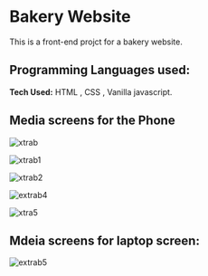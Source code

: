 # Bakery Website 
This is a front-end projct for a bakery website.

## Programming Languages used:
**Tech Used:** HTML , CSS , Vanilla javascript.

## Media screens for the Phone 

![xtrab](https://user-images.githubusercontent.com/61581315/179797797-e65a9b18-461a-4f8a-a7a1-0696299f6430.PNG)


![xtrab1](https://user-images.githubusercontent.com/61581315/179797817-40180f45-b909-47f9-97f7-19b246126b5b.PNG)


![xtrab2](https://user-images.githubusercontent.com/61581315/179797827-103f3c73-8be6-4543-85c2-328d54615409.PNG)


![extrab4](https://user-images.githubusercontent.com/61581315/179797929-8a576a74-b965-490e-a9e1-727ae4a3a82b.PNG)



![xtra5](https://user-images.githubusercontent.com/61581315/179798144-5790a698-ed40-48bf-920a-9022b20c557a.PNG)

## Mdeia screens for laptop screen:

![extrab5](https://user-images.githubusercontent.com/61581315/179799913-6fd2ebb0-a51b-40f5-b96e-2a316f8b16bc.PNG)
